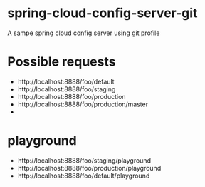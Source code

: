 # spring-cloud-config-server-git
A sampe spring cloud config server using git profile

# Possible requests
* http://localhost:8888/foo/default
* http://localhost:8888/foo/staging
* http://localhost:8888/foo/production
* http://localhost:8888/foo/production/master
* 
# playground
* http://localhost:8888/foo/staging/playground
* http://localhost:8888/foo/production/playground
* http://localhost:8888/foo/default/playground
